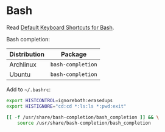 # Bash

Read [Default Keyboard Shortcuts for Bash](https://catonmat.net/ftp/readline-emacs-editing-mode-cheat-sheet.pdf).

Bash completion:

| Distribution | Package           |
| ------------ | ----------------- |
| Archlinux    | `bash-completion` |
| Ubuntu       | `bash-completion` |

Add to `~/.bashrc`:

```bash
export HISTCONTROL=ignoreboth:erasedups
export HISTIGNORE="cd:cd *:ls:ls *:pwd:exit"

[[ -f /usr/share/bash-completion/bash_completion ]] && \
    source /usr/share/bash-completion/bash_completion
```
